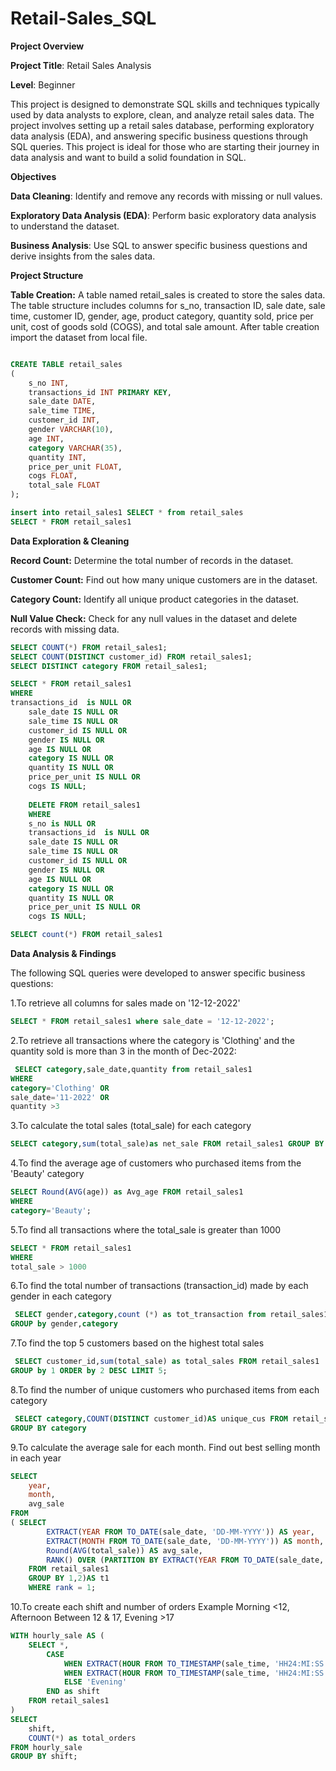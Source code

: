 # Retail-Sales_SQL

**Project Overview**

**Project Title**: Retail Sales Analysis

**Level**: Beginner

 This project is designed to demonstrate SQL skills and techniques typically used by data analysts to explore, clean, and analyze retail sales data. The project involves setting up a retail sales database, performing exploratory data analysis (EDA), and answering specific business questions through SQL queries. This project is ideal for those who are starting their journey in data analysis and want to build a solid foundation in SQL.

**Objectives**

**Data Cleaning**: Identify and remove any records with missing or null values.

**Exploratory Data Analysis (EDA)**: Perform basic exploratory data analysis to understand the dataset.

**Business Analysis**: Use SQL to answer specific business questions and derive insights from the sales data.

**Project Structure**

**Table Creation:** A table named retail_sales is created to store the sales data. The table structure includes columns for s_no, transaction ID, sale date, sale time, customer ID, gender, age, product category, quantity sold, price per unit, cost of goods sold (COGS), and total sale amount. After table creation import the dataset from local file.

```sql

CREATE TABLE retail_sales
(
    s_no INT,
    transactions_id INT PRIMARY KEY,
    sale_date DATE,	
    sale_time TIME,
    customer_id INT,	
    gender VARCHAR(10),
    age INT,
    category VARCHAR(35),
    quantity INT,
    price_per_unit FLOAT,	
    cogs FLOAT,
    total_sale FLOAT
);

insert into retail_sales1 SELECT * from retail_sales
SELECT * FROM retail_sales1
```

**Data Exploration & Cleaning**

**Record Count:** Determine the total number of records in the dataset.

**Customer Count:** Find out how many unique customers are in the dataset.

**Category Count:** Identify all unique product categories in the dataset.

**Null Value Check:** Check for any null values in the dataset and delete records with missing data.

```sql
SELECT COUNT(*) FROM retail_sales1;
SELECT COUNT(DISTINCT customer_id) FROM retail_sales1;
SELECT DISTINCT category FROM retail_sales1;

SELECT * FROM retail_sales1
WHERE 
transactions_id  is NULL OR
    sale_date IS NULL OR 
    sale_time IS NULL OR 
    customer_id IS NULL OR 
    gender IS NULL OR 
    age IS NULL OR 
    category IS NULL OR 
    quantity IS NULL OR 
    price_per_unit IS NULL OR 
    cogs IS NULL;
    
    DELETE FROM retail_sales1
    WHERE
    s_no is NULL OR
    transactions_id  is NULL OR
    sale_date IS NULL OR 
    sale_time IS NULL OR 
    customer_id IS NULL OR 
    gender IS NULL OR 
    age IS NULL OR 
    category IS NULL OR 
    quantity IS NULL OR 
    price_per_unit IS NULL OR 
    cogs IS NULL;

SELECT count(*) FROM retail_sales1
```

**Data Analysis & Findings**

The following SQL queries were developed to answer specific business questions:

1.To retrieve all columns for sales made on '12-12-2022'

```sql 
SELECT * FROM retail_sales1 where sale_date = '12-12-2022';
```


2.To retrieve all transactions where the category is 'Clothing' and the quantity sold is more than 3 in the month of Dec-2022:

```sql
 SELECT category,sale_date,quantity from retail_sales1 
WHERE
category='Clothing' OR
sale_date='11-2022' OR
quantity >3
```

3.To calculate the total sales (total_sale) for each category

```sql 
SELECT category,sum(total_sale)as net_sale FROM retail_sales1 GROUP BY category;
```

4.To find the average age of customers who purchased items from the 'Beauty' category

```sql
SELECT Round(AVG(age)) as Avg_age FROM retail_sales1 
WHERE 
category='Beauty';
```

5.To find all transactions where the total_sale is greater than 1000

 ```sql
SELECT * FROM retail_sales1
 WHERE 
 total_sale > 1000
```

 6.To find the total number of transactions (transaction_id) made by each gender in each category

```sql
 SELECT gender,category,count (*) as tot_transaction from retail_sales1 
GROUP by gender,category
 ```

 7.To find the top 5 customers based on the highest total sales 

```sql
 SELECT customer_id,sum(total_sale) as total_sales FROM retail_sales1 
GROUP by 1 ORDER by 2 DESC LIMIT 5;
```

8.To find the number of unique customers who purchased items from each category

```sql
 SELECT category,COUNT(DISTINCT customer_id)AS unique_cus FROM retail_sales1 
GROUP BY category
```

9.To calculate the average sale for each month. Find out best selling month in each year

```sql
SELECT 
    year,
    month,
    avg_sale
FROM 
( SELECT 
        EXTRACT(YEAR FROM TO_DATE(sale_date, 'DD-MM-YYYY')) AS year,
        EXTRACT(MONTH FROM TO_DATE(sale_date, 'DD-MM-YYYY')) AS month,
        Round(AVG(total_sale)) AS avg_sale,
        RANK() OVER (PARTITION BY EXTRACT(YEAR FROM TO_DATE(sale_date, 'DD-MM-YYYY')) ORDER BY AVG(total_sale) DESC) AS rank
    FROM retail_sales1
    GROUP BY 1,2)AS t1
    WHERE rank = 1;
```

 10.To create each shift and number of orders Example Morning <12, Afternoon Between 12 & 17, Evening >17

```sql
WITH hourly_sale AS (
    SELECT *,
        CASE
            WHEN EXTRACT(HOUR FROM TO_TIMESTAMP(sale_time, 'HH24:MI:SS')) < 12 THEN 'Morning'
            WHEN EXTRACT(HOUR FROM TO_TIMESTAMP(sale_time, 'HH24:MI:SS')) BETWEEN 12 AND 17 THEN 'Afternoon'
            ELSE 'Evening'
        END as shift
    FROM retail_sales1
)
SELECT 
    shift,
    COUNT(*) as total_orders    
FROM hourly_sale
GROUP BY shift;
```







